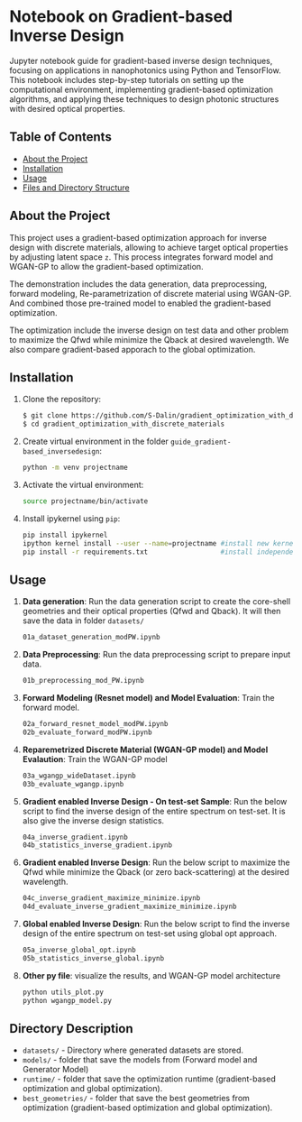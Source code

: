 # Notebook on Gradient-based Inverse Design
Jupyter notebook guide for gradient-based inverse design techniques, focusing on applications in nanophotonics using Python and TensorFlow. 
This notebook includes step-by-step tutorials on setting up the computational environment, implementing gradient-based optimization algorithms, and applying these techniques to design photonic structures with desired optical properties.

## Table of Contents
- [About the Project](#about-the-project)
- [Installation](#installation)
- [Usage](#usage)
- [Files and Directory Structure](#files-and-directory-structure)


## About the Project
This project uses a gradient-based optimization approach for inverse design with discrete materials, allowing to achieve target optical properties by adjusting latent space `z`. This process integrates forward model and WGAN-GP to allow the gradient-based optimization. 

The demonstration includes the data generation, data preprocessing, forward modeling, Re-parametrization of discrete material using WGAN-GP. And combined those pre-trained model to enabled the gradient-based optimization. 

The optimization include the inverse design on test data and other problem to maximize the Qfwd while minimize the Qback at desired wavelength. 
We also compare gradient-based apporach to the global optimization.  

## Installation
1. Clone the repository:
   ```bash
   $ git clone https://github.com/S-Dalin/gradient_optimization_with_discrete_materials.git
   $ cd gradient_optimization_with_discrete_materials
   ```

2. Create virtual environment in the folder `guide_gradient-based_inversedesign`: 
   ```bash
   python -m venv projectname
   ```

3. Activate the virtual environment: 
   ```bash 
   source projectname/bin/activate
   ```

4. Install ipykernel using `pip`:
   ```bash 
   pip install ipykernel
   ipython kernel install --user --name=projectname #install new kernel
   pip install -r requirements.txt                  #install independencies 
   ```


## Usage
1. **Data generation**:
   Run the data generation script to create the core-shell geometries and their optical properties (Qfwd and Qback). 
   It will then save the data in folder `datasets/`
   ```bash
   01a_dataset_generation_modPW.ipynb
   ```

2. **Data Preprocessing**:
   Run the data preprocessing script to prepare input data. 
   ```bash
   01b_preprocessing_mod_PW.ipynb
   ```

3. **Forward Modeling (Resnet model) and Model Evaluation**:
   Train the forward model. 
   ```bash
   02a_forward_resnet_model_modPW.ipynb
   02b_evaluate_forward_modPW.ipynb
   ```

4. **Reparemetrized Discrete Material (WGAN-GP model) and Model Evalaution**:
   Train the WGAN-GP model 
   ```bash
   03a_wgangp_wideDataset.ipynb
   03b_evaluate_wgangp.ipynb
   ```

5. **Gradient enabled Inverse Design - On test-set Sample**:
   Run the below script to find the inverse design of the entire spectrum on test-set. It is also give the inverse design statistics.
   ```bash
   04a_inverse_gradient.ipynb
   04b_statistics_inverse_gradient.ipynb
   ```

6. **Gradient enabled Inverse Design**:
   Run the below script to maximize the Qfwd while minimize the Qback (or zero back-scattering) at the desired wavelength.
   ```bash
   04c_inverse_gradient_maximize_minimize.ipynb
   04d_evaluate_inverse_gradient_maximize_minimize.ipynb
   ```

7. **Global enabled Inverse Design**:
   Run the below script to find the inverse design of the entire spectrum on test-set using global opt approach.
   ```bash
   05a_inverse_global_opt.ipynb
   05b_statistics_inverse_global.ipynb
   ```

8. **Other py file**:
   visualize the results, and WGAN-GP model architecture
   ```bash
   python utils_plot.py
   python wgangp_model.py

## Directory Description
- `datasets/` - Directory where generated datasets are stored.
- `models/` - folder that save the models from (Forward model and Generator Model)
- `runtime/` - folder that save the optimization runtime (gradient-based optimization and global optimization).
- `best_geometries/` - folder that save the best geometries from optimization (gradient-based optimization and global optimization).



